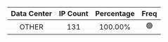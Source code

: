 | Data Center | IP Count | Percentage | Freq |
|:------------:|:--------:|:-----------:|:-----:|
| OTHER | 131 | 100.00% | 🟢 |
